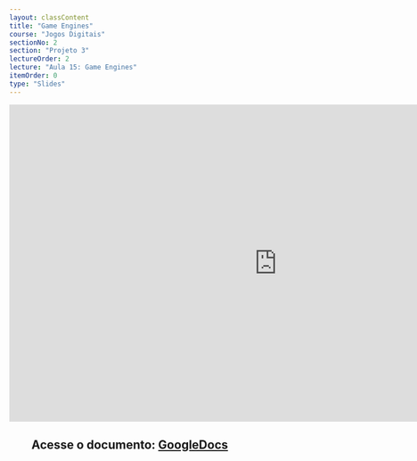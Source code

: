 ```yaml
---
layout: classContent
title: "Game Engines"
course: "Jogos Digitais"
sectionNo: 2
section: "Projeto 3"
lectureOrder: 2
lecture: "Aula 15: Game Engines"
itemOrder: 0
type: "Slides"
---
```


<iframe src="https://docs.google.com/presentation/d/e/2PACX-1vSzhHYAW3J5CU0wiNFIXV1jMpUCQ-2S3RaSWtkLyDXWyhsonmMKu6s4SKgpXohEhWw0oQRezOCBjf9u/embed?start=false&loop=false&delayms=3000" frameborder="0" width="960" height="569" allowfullscreen="true" mozallowfullscreen="true" webkitallowfullscreen="true"></iframe>

## &nbsp;&nbsp;&nbsp;&nbsp;&nbsp;&nbsp;&nbsp;&nbsp;Acesse o documento: [GoogleDocs](https://docs.google.com/presentation/d/1qOBcqeAk-z9lGLnVKCGuI7NMLTg-q6ANAq6sAS2SFxE/preview?rm=minimal&usp=sharing)
